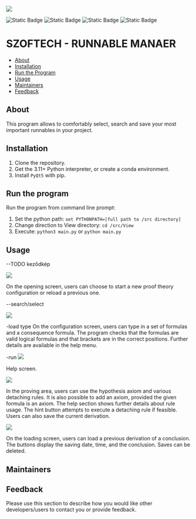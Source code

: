 ![](/img/Proving_theory.png)



<img alt="Static Badge" src="https://img.shields.io/badge/Downloads%20-%20822KB%20-%20lightblue">
<img alt="Static Badge" src="https://img.shields.io/badge/Python-%20v3.11%2B%20-%20blue">
<img alt="Static Badge" src="https://img.shields.io/badge/Packages-%20PyQt5%2B%20-%20red">
<img alt="Static Badge" src="https://img.shields.io/badge/Packages-%20sympy%20-%20lime">

# SZOFTECH - RUNNABLE MANAER

* [About](#about)
* [Installation](#installation)
* [Run the Program](#run-the-program)
* [Usage](#usage)
* [Maintainers](#maintainers)
* [Feedback](#feedback)

## About

This program allows to comfortably select, search and save your most important runnables in your project.

## Installation

1. Clone the repository.
2. Get the 3.11+ Python interpreter, or create a conda environment.
3. Install `PyQt5` with pip.

## Run the program

Run the program from command line prompt:
1. Set the python path: `set PYTHONPATH=[full path to /src directory]`
2. Change direction to View directory: `cd /src/View`
3. Execute: `python3 main.py` or `python main.py`

## Usage

--TODO keződkép

![](/img/welcome_screen.png)

On the opening screen, users can choose to start a new proof theory configuration or reload a previous one.

--search/select

![](/img/welcome_screen.png)

-load type
On the configuration screen, users can type in a set of formulas and a consequence formula. The program checks that the formulas are valid logical formulas and that brackets are in the correct positions. Further details are available in the help menu.

-run
![](/img/help.png)

Help screen.

![](/img/proof_theory_screen.png)

In the proving area, users can use the hypothesis axiom and various detaching rules. It is also possible to add an axiom, provided the given formula is an axiom. The help section shows further details about rule usage. The hint button attempts to execute a detaching rule if feasible. Users can also save the current derivation.

![](/img/loading_screen.png)

On the loading screen, users can load a previous derivation of a conclusion. The buttons display the saving date, time, and the conclusion. Saves can be deleted.

## Maintainers



## Feedback

Please use this section to describe how you would like other developers/users to contact you or provide feedback.